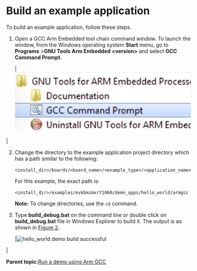# Build an example application

To build an example application, follow these steps.

1.  Open a GCC Arm Embedded tool chain command window. To launch the window, from the Windows operating system **Start** menu, go to **Programs** \>**GNU Tools Arm Embedded <version\>** and select **GCC Command Prompt**.

    |![](../images/launch_command_prompt_20.jpg "Launch command prompt")

|

2.  Change the directory to the example application project directory which has a path similar to the following:

    ```
    <install_dir>/boards/<board_name>/<example_type>/<application_name>/armgcc
    ```

    For this example, the exact path is:

    ```
    <install_dir>/examples/evkbmimxrt1060/demo_apps/hello_world/armgcc
    ```

    **Note:** To change directories, use the `cd` command.

3.  Type **build\_debug.bat** on the command line or double click on **build\_debug.bat** file in Windows Explorer to build it. The output is as shown in [Figure 2](build_an_example_application_003.md#HELLOWORLDBUILDSUCCESS9999).

    |![](../images/amgcc_build_pass_rt1060evkb.png "hello_world demo build
											successful")

|


**Parent topic:**[Run a demo using Arm GCC](../topics/run_a_demo_using_arm__gcc.md)

